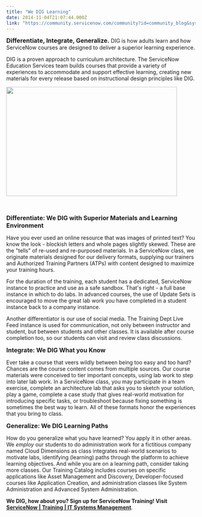 ```yaml
---
title: "We DIG Learning"
date: 2014-11-04T21:07:44.000Z
link: "https://community.servicenow.com/community?id=community_blog&sys_id=acbde6a9dbd0dbc01dcaf3231f961994"
---
```

<p><span style="font-size: 12pt;"><strong>Differentiate, Integrate, Generalize.</strong></span> DIG is how adults learn and how ServiceNow courses are designed to deliver a superior learning experience.</p><p></p><p>DIG is a proven approach to curriculum architecture. The ServiceNow Education Services team builds courses that provide a variety of experiences to accommodate and support effective learning, creating new materials for every release based on instructional design principles like DIG.</p><p></p><p><a _jive_internal="true" href="/servlet/JiveServlet/downloadImage/38-3081-15428/pastedImage_0.png"><img   alt="" class="image-0 jiveImage" height="290" src="55e60446dbd8db048c8ef4621f961925.iix" style="max-width: 1200px; max-height: 900px;" width="454"/></a></p><p><span style="font-size: 12pt;"><strong><br/></strong></span></p><p><span style="font-size: 12pt;"><strong>Differentiate: We DIG with Superior Materials and Learning Environment</strong></span></p><p>Have you ever used an online resource that was images of printed text? You know the look - blockish letters and whole pages slightly skewed. These are the "tells" of re-used and re-purposed materials. In a ServiceNow class, we originate materials designed for our delivery formats, supplying our trainers and Authorized Training Partners (ATPs) with content designed to maximize your training hours.</p><p></p><p>For the duration of the training, each student has a dedicated, ServiceNow instance to practice and use as a safe sandbox. That's right - a full base instance in which to do labs. In advanced courses, the use of Update Sets is encouraged to move the great lab work you have completed in a student instance back to a company instance.</p><p></p><p>Another differentiator is our use of social media. The Training Dept Live Feed instance is used for communication, not only between instructor and student, but between students and other classes. It is available after course completion too, so our students can visit and review class discussions.</p><p></p><p><span style="font-size: 12pt;"><strong>Integrate: We DIG What you Know</strong></span></p><p>Ever take a course that veers wildly between being too easy and too hard? Chances are the course content comes from multiple sources. Our course materials were conceived to tier important concepts, using lab work to step into later lab work. In a ServiceNow class, you may participate in a team exercise, complete an architecture lab that asks you to sketch your solution, play a game, complete a case study that gives real-world motivation for introducing specific tasks, or troubleshoot because fixing something is sometimes the best way to learn. All of these formats honor the experiences that you bring to class.</p><p></p><p><span style="font-size: 12pt;"><strong>Generalize: We DIG Learning Paths   <br/></strong></span></p><p></p><p>How do you generalize what you have learned? You apply it in other areas. We <em>employ</em> our students to do administration work for a fictitious company named Cloud Dimensions as class integrates real-world scenarios to motivate labs, identifying (learning) paths through the platform to achieve learning objectives. And while you are on a learning path, consider taking more classes. Our Training Catalog includes courses on specific applications like Asset Management and Discovery, Developer-focused courses like Application Creation, and administration classes like System Administration and Advanced System Administration.</p><p></p><p><strong>We DIG, how about you? Sign up for ServiceNow Training! Visit <a title="k-external-small" class="jive-link-external-small" href="http://www.servicenow.com/services/training-and-certification.html" rel="nofollow" target="_blank">ServiceNow | Training | IT Systems Management</a></strong>.</p>